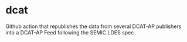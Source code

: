 # dcat
Github action that republishes the data from several DCAT-AP publishers into a DCAT-AP Feed following the SEMIC LDES spec
